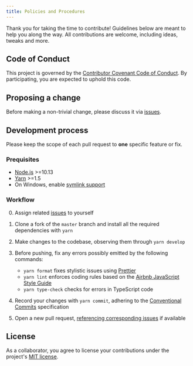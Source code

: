 ```yaml
---
title: Policies and Procedures
---
```


Thank you for taking the time to contribute! Guidelines below are meant to help you along the way. All contributions are welcome, including ideas, tweaks and more.

## Code of Conduct

This project is governed by the [Contributor Covenant Code of Conduct](./CODE_OF_CONDUCT.md). By participating, you are expected to uphold this code.

## Proposing a change

Before making a non-trivial change, please discuss it via [issues].

## Development process

Please keep the scope of each pull request to **one** specific feature or fix.

### Prequisites

- [Node.js](https://nodejs.org/) >=10.13
- [Yarn](https://yarnpkg.com/) >=1.5
- On Windows, enable [symlink support](https://github.com/git-for-windows/git/wiki/Symbolic-Links)

### Workflow

0. Assign related [issues] to yourself
1. Clone a fork of the `master` branch and install all the required dependencies with `yarn`
2. Make changes to the codebase, observing them through `yarn develop`
3. Before pushing, fix any errors possibly emitted by the following commands:

   - `yarn format` fixes stylistic issues using [Prettier]
   - `yarn lint` enforces coding rules based on the [Airbnb JavaScript Style Guide]
   - `yarn type-check` checks for errors in TypeScript code

4. Record your changes with `yarn commit`, adhering to the [Conventional Commits] specification
5. Open a new pull request, [referencing corresponding issues] if available

## License

As a collaborator, you agree to license your contributions under the project's [MIT license](./LICENSE).

[issues]: https://github.com/kripod/glaze/issues
[prettier]: https://prettier.io/
[airbnb javascript style guide]: https://github.com/airbnb/javascript
[conventional commits]: https://www.conventionalcommits.org/en/v1.0.0/
[referencing corresponding issues]: https://help.github.com/en/github/managing-your-work-on-github/linking-a-pull-request-to-an-issue#linking-a-pull-request-to-an-issue-using-a-keyword
